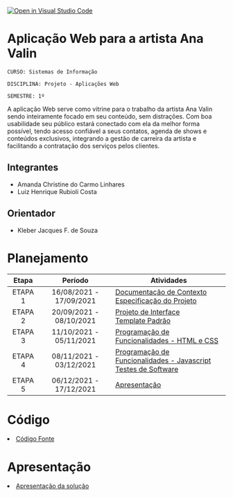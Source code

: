 [![Open in Visual Studio Code](https://classroom.github.com/assets/open-in-vscode-f059dc9a6f8d3a56e377f745f24479a46679e63a5d9fe6f495e02850cd0d8118.svg)](https://classroom.github.com/online_ide?assignment_repo_id=443947&assignment_repo_type=GroupAssignmentRepo)
# Aplicação Web para a artista Ana Valin
`CURSO: Sistemas de Informação`

`DISCIPLINA: Projeto - Aplicações Web`

`SEMESTRE: 1º`

A aplicação Web serve como vitrine para o trabalho da artista Ana Valin sendo inteiramente focado em seu conteúdo, sem distrações. Com boa usabilidade seu público estará conectado com ela da melhor forma possível, tendo acesso confiável a seus contatos, agenda de shows e conteúdos exclusivos, integrando a gestão de carreira da artista e facilitando a contratação dos serviços pelos clientes.

## Integrantes

* Amanda Christine do Carmo Linhares
* Luiz Henrique Rubioli Costa

## Orientador

* Kleber Jacques F. de Souza

# Planejamento

| Etapa         | Período                   | Atividades |
|  :----:   |  :----:               | ----------- |
| ETAPA 1       | 16/08/2021 - 17/09/2021   |[Documentação de Contexto](docs/context.md) <br> [Especificação do Projeto](docs/especification.md) |
| ETAPA 2       | 20/09/2021 - 08/10/2021   |[Projeto de Interface](docs/interface.md) <br> [Template Padrão](docs/template.md) |
| ETAPA 3       | 11/10/2021 - 05/11/2021   |[Programação de Funcionalidades - HTML e CSS](docs/development.md) |
| ETAPA 4       | 08/11/2021 - 03/12/2021   |[Programação de Funcionalidades - Javascript](docs/development.md) <br> [Testes de Software ](docs/tests.md) |
| ETAPA 5       | 06/12/2021 - 17/12/2021   | [Apresentação](presentation/README.md) |

# Código

<li><a href="src/README.md"> Código Fonte</a></li>

# Apresentação

<li><a href="presentation/README.md"> Apresentação da solução</a></li>
